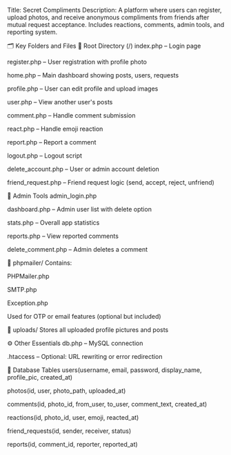 Title: Secret Compliments
Description: A platform where users can register, upload photos, and receive anonymous compliments from friends after mutual request acceptance. Includes reactions, comments, admin tools, and reporting system.

🗂️ Key Folders and Files
🔧 Root Directory (/)
index.php – Login page

register.php – User registration with profile photo

home.php – Main dashboard showing posts, users, requests

profile.php – User can edit profile and upload images

user.php – View another user's posts

comment.php – Handle comment submission

react.php – Handle emoji reaction

report.php – Report a comment

logout.php – Logout script

delete_account.php – User or admin account deletion

friend_request.php – Friend request logic (send, accept, reject, unfriend)

🧠 Admin Tools
admin_login.php

dashboard.php – Admin user list with delete option

stats.php – Overall app statistics

reports.php – View reported comments

delete_comment.php – Admin deletes a comment

📂 phpmailer/
Contains:

PHPMailer.php

SMTP.php

Exception.php

Used for OTP or email features (optional but included)

📂 uploads/
Stores all uploaded profile pictures and posts

⚙️ Other Essentials
db.php – MySQL connection

.htaccess – Optional: URL rewriting or error redirection

📌 Database Tables
users(username, email, password, display_name, profile_pic, created_at)

photos(id, user, photo_path, uploaded_at)

comments(id, photo_id, from_user, to_user, comment_text, created_at)

reactions(id, photo_id, user, emoji, reacted_at)

friend_requests(id, sender, receiver, status)

reports(id, comment_id, reporter, reported_at)
